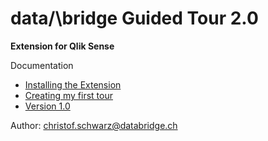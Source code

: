 # data/\bridge Guided Tour 2.0 
**Extension for Qlik Sense**

Documentation
- [Installing the Extension](./doc)
- [Creating my first tour](./doc)
- [Version 1.0](https://github.com/ChristofSchwarz/db_ext_guidedtour)

Author: christof.schwarz@databridge.ch
